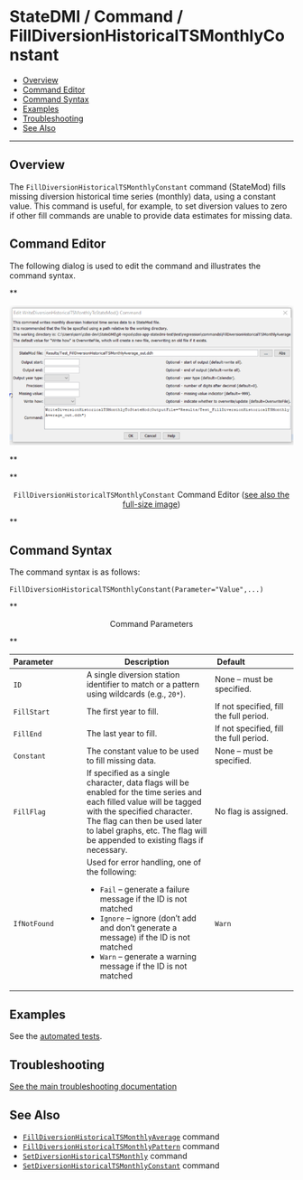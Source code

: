 # StateDMI / Command / FillDiversionHistoricalTSMonthlyConstant #

* [Overview](#overview)
* [Command Editor](#command-editor)
* [Command Syntax](#command-syntax)
* [Examples](#examples)
* [Troubleshooting](#troubleshooting)
* [See Also](#see-also)

-------------------------

## Overview ##

The `FillDiversionHistoricalTSMonthlyConstant` command (StateMod)
fills missing diversion historical time series (monthly) data, using a constant value.
This command is useful, for example, to set diversion values to zero if other
fill commands are unable to provide data estimates for missing data.

## Command Editor ##

The following dialog is used to edit the command and illustrates the command syntax.

**<p style="text-align: center;">
![FillDiversionHistoricalTSMonthlyConstant command editor](FillDiversionHistoricalTSMonthlyConstant.png)
</p>**

**<p style="text-align: center;">
`FillDiversionHistoricalTSMonthlyConstant` Command Editor (<a href="../FillDiversionHistoricalTSMonthlyConstant.png">see also the full-size image</a>)
</p>**

## Command Syntax ##

The command syntax is as follows:

```text
FillDiversionHistoricalTSMonthlyConstant(Parameter="Value",...)
```
**<p style="text-align: center;">
Command Parameters
</p>**

| **Parameter**&nbsp;&nbsp;&nbsp;&nbsp;&nbsp;&nbsp;&nbsp;&nbsp;&nbsp;&nbsp;&nbsp;&nbsp; | **Description** | **Default**&nbsp;&nbsp;&nbsp;&nbsp;&nbsp;&nbsp;&nbsp;&nbsp;&nbsp;&nbsp;&nbsp;&nbsp;&nbsp;&nbsp;&nbsp;&nbsp;&nbsp;&nbsp;&nbsp;&nbsp; |
| --------------|-----------------|----------------- |
| `ID` | A single diversion station identifier to match or a pattern using wildcards (e.g., `20*`). | None – must be specified. |
| `FillStart` | The first year to fill. | If not specified, fill the full period. |
| `FillEnd` | The last year to fill. | If not specified, fill the full period. |
| `Constant` | The constant value to be used to fill missing data. | None – must be specified. |
| `FillFlag` | If specified as a single character, data flags will be enabled for the time series and each filled value will be tagged with the specified character.  The flag can then be used later to label graphs, etc.  The flag will be appended to existing flags if necessary. | No flag is assigned. |
| `IfNotFound` | Used for error handling, one of the following:<ul><li>`Fail` – generate a failure message if the ID is not matched</li><li>`Ignore` – ignore (don’t add and don’t generate a message) if the ID is not matched</li><li>`Warn` – generate a warning message if the ID is not matched</li></ul> | `Warn` |

## Examples ##

See the [automated tests](https://github.com/OpenCDSS/cdss-app-statedmi-test/tree/master/test/regression/commands/FillDiversionHistoricalTSMonthlyConstant).

## Troubleshooting ##

[See the main troubleshooting documentation](../../troubleshooting/troubleshooting.md)

## See Also ##

* [`FillDiversionHistoricalTSMonthlyAverage`](../FillDiversionHistoricalTSMonthlyAverage/FillDiversionHistoricalTSMonthlyAverage.md) command
* [`FillDiversionHistoricalTSMonthlyPattern`](../FillDiversionHistoricalTSMonthlyPattern/FillDiversionHistoricalTSMonthlyPattern.md) command
* [`SetDiversionHistoricalTSMonthly`](../SetDiversionHistoricalTSMonthly/SetDiversionHistoricalTSMonthly.md) command
* [`SetDiversionHistoricalTSMonthlyConstant`](../SetDiversionHistoricalTSMonthlyConstant/SetDiversionHistoricalTSMonthlyConstant.md) command
